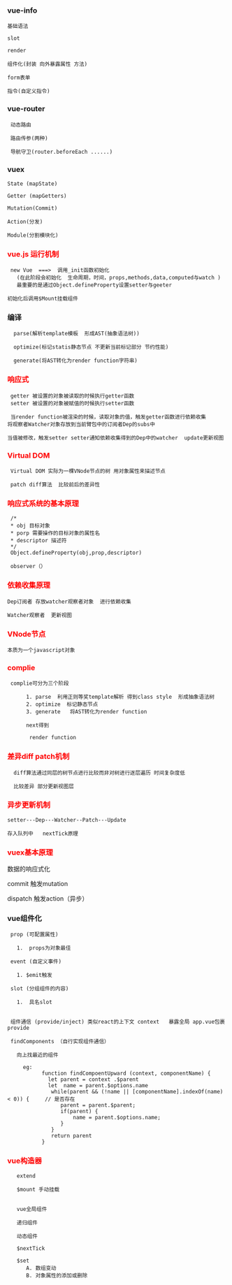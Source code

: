 ### vue-info
    
    基础语法

    slot

    render 

    组件化(封装 向外暴露属性 方法)

    form表单

    指令(自定义指令)


###  vue-router
     
     动态路由

     路由传参(两种)
     
     导航守卫(router.beforeEach ......)


### vuex

    State (mapState)

    Getter (mapGetters)

    Mutation(Commit)

    Action(分发)

    Module(分割模块化)





### <font color=red>vue.js 运行机制</font> 

     new Vue  ===>  调用_init函数初始化 
       (在此阶段会初始化  生命周期，时间，props,methods,data,computed与watch ) 
       最重要的是通过Object.defineProperty设置setter与geeter 

    初始化后调用$Mount挂载组件

### 编译
      parse(解析template模板  形成AST(抽象语法树))

      optimize(标记statis静态节点 不更新当前标记部分 节约性能)

      generate(将AST转化为render function字符串)


### <font color=red>响应式 </font>       

     getter 被设置的对象被读取的时候执行getter函数
     setter 被设置的对象被赋值的时候执行setter函数

     当render function被渲染的时候，读取对象的值，触发getter函数进行依赖收集
    将观察者Watcher对象存放到当前臂包中的订阅者Dep的subs中

    当值被修改，触发setter setter通知依赖收集得到的Dep中的watcher  update更新视图 


### <font color=red>Virtual DOM </font> 

     Virtual DOM 实际为一棵VNode节点的树 用对象属性来描述节点 

     patch diff算法  比较前后的差异性 


### <font color=red>响应式系统的基本原理 </font> 
     /*
     * obj 目标对象
     * porp 需要操作的目标对象的属性名
     * descriptor 描述符
     */
     Object.defineProperty(obj,prop,descriptor)

     observer（）



    
### <font color=red>依赖收集原理</font>

    Dep订阅者 存放watcher观察者对象  进行依赖收集

    Watcher观察者  更新视图



### <font color=red>VNode节点</font>

    本质为一个javascript对象


### <font color=red>complie</font>

     complie可分为三个阶段

          1. parse  利用正则等奖template解析 得到class style  形成抽象语法树
          2. optimize  标记静态节点
          3. generate   将AST转化为render function

          next得到 
           
           render function



### <font color=red>差异diff patch机制</font>

      diff算法通过同层的树节点进行比较而非对树进行逐层遍历 时间复杂度低

      比较差异 部分更新视图层


### <font color=red>异步更新机制</font>

    setter---Dep---Watcher--Patch---Update

    存入队列中   nextTick原理


### <font color=red>vuex基本原理</font>

   数据的响应式化

   commit  触发mutation

   dispatch  触发action（异步）

   
###  vue组件化


     prop (可配置属性)

       1.  props为对象最佳 

     event (自定义事件)
       
       1. $emit触发

     slot (分组组件的内容)

       1.  具名slot

     
     组件通信 (provide/inject) 类似react的上下文 context   暴露全局 app.vue包裹provide

     findComponents （自行实现组件通信）

       向上找最近的组件

         eg:   
               function findCompoentUpward (context, componentName) {
                 let parent = context .$parent
                 let  name = parent.$options.name
                  while(parent && (!name || [componentName].indexOf(name) < 0)) {     // 是否存在
                     parent = parent.$parent;
                     if(parent) {
                         name = parent.$options.name;
                     }
                  }
                  return parent
               }


### <font color=red>vue构造器</font> 

       extend

       $mount 手动挂载


       vue全局组件

       递归组件 

       动态组件

       $nextTick

       $set  
          A. 数组变动
          B. 对象属性的添加或删除

          

          



     





   

    


